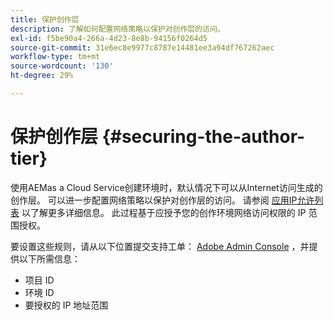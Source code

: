```yaml
---
title: 保护创作层
description: 了解如何配置网络策略以保护对创作层的访问。
exl-id: f5be90a4-266a-4d23-8e8b-94156f0264d5
source-git-commit: 31e6ec8e9977c8787e14481ee3a94df767262aec
workflow-type: tm+mt
source-wordcount: '130'
ht-degree: 29%

---
```


# 保护创作层 {#securing-the-author-tier}

使用AEMas a Cloud Service创建环境时，默认情况下可以从Internet访问生成的创作层。 可以进一步配置网络策略以保护对创作层的访问。 请参阅 [应用IP允许列表](https://experienceleague.adobe.com/docs/experience-manager-cloud-service/content/implementing/using-cloud-manager/ip-allow-lists/apply-allow-list.html?lang=en) 以了解更多详细信息。 此过程基于应授予您的创作环境网络访问权限的 IP 范围授权。

要设置这些规则，请从以下位置提交支持工单： [Adobe Admin Console](https://adminconsole.adobe.com/) ，并提供以下所需信息：

* 项目 ID
* 环境 ID
* 要授权的 IP 地址范围


